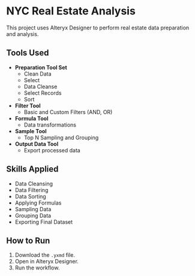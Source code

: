 # NYC Real Estate Analysis

This project uses Alteryx Designer to perform real estate data preparation and analysis.

## Tools Used
- **Preparation Tool Set**
  - Clean Data
  - Select
  - Data Cleanse
  - Select Records
  - Sort
- **Filter Tool**
  - Basic and Custom Filters (AND, OR)
- **Formula Tool**
  - Data transformations
- **Sample Tool**
  - Top N Sampling and Grouping
- **Output Data Tool**
  - Export processed data

## Skills Applied
- Data Cleansing
- Data Filtering
- Data Sorting
- Applying Formulas
- Sampling Data
- Grouping Data
- Exporting Final Dataset

## How to Run
1. Download the `.yxmd` file.
2. Open in Alteryx Designer.
3. Run the workflow.

